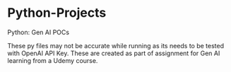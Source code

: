 # Python-Projects
Python: Gen AI POCs

These py files may not be accurate while running as its needs to be tested with OpenAI API Key.
These are created as part of assignment for Gen AI learning from a Udemy course.
